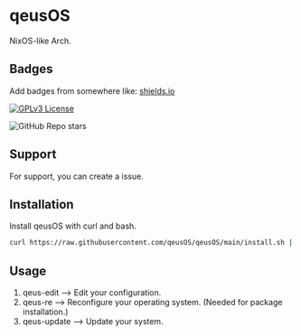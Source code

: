 
# qeusOS
NixOS-like Arch.

## Badges
Add badges from somewhere like: [shields.io](https://shields.io/)

[![GPLv3 License](https://img.shields.io/badge/License-GPL%20v3-yellow.svg)](https://opensource.org/licenses/)

![GitHub Repo stars](https://img.shields.io/github/stars/qeusOS/qeusOS)

## Support
For support, you can create a issue.


## Installation
Install qeusOS with curl and bash.
```bash
curl https://raw.githubusercontent.com/qeusOS/qeusOS/main/install.sh | sudo bash
```
    
## Usage
1. qeus-edit --> Edit your configuration.
2. qeus-re --> Reconfigure your operating system. (Needed for package installation.)
3. qeus-update --> Update your system.
